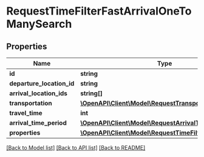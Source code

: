 # RequestTimeFilterFastArrivalOneToManySearch

## Properties
Name | Type | Description | Notes
------------ | ------------- | ------------- | -------------
**id** | **string** |  | 
**departure_location_id** | **string** |  | 
**arrival_location_ids** | **string[]** |  | 
**transportation** | [**\OpenAPI\Client\Model\RequestTransportationFast**](RequestTransportationFast.md) |  | 
**travel_time** | **int** |  | 
**arrival_time_period** | [**\OpenAPI\Client\Model\RequestArrivalTimePeriod**](RequestArrivalTimePeriod.md) |  | 
**properties** | [**\OpenAPI\Client\Model\RequestTimeFilterFastProperty[]**](RequestTimeFilterFastProperty.md) |  | 

[[Back to Model list]](../README.md#documentation-for-models) [[Back to API list]](../README.md#documentation-for-api-endpoints) [[Back to README]](../README.md)


